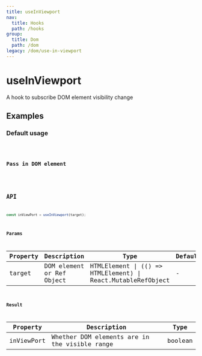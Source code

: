 ```yaml
---
title: useInViewport
nav:
  title: Hooks
  path: /hooks
group:
  title: Dom
  path: /dom
legacy: /dom/use-in-viewport
---
```


# useInViewport

A hook to subscribe DOM element visibility change

## Examples

### Default usage

<code src="./demo/demo1.tsx" />

### Pass in DOM element

<code src="./demo/demo2.tsx" />


## API

```ts
const inViewPort = useInViewport(target);
```

### Params

| Property | Description                                                        | Type                   | Default |
|---------|----------------------------------------------|------------------------|--------|
| target | DOM element or Ref Object | HTMLElement \| (() => HTMLElement) \| React.MutableRefObject | - |

### Result

| Property | Description                                         | Type                 |
|----------|------------------------------------------|------------|
| inViewPort  | Whether DOM elements are in the visible range                             | boolean    |
